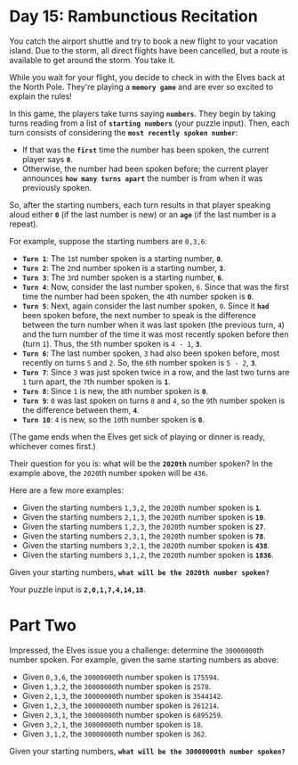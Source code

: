 # Day 15: Rambunctious Recitation

You catch the airport shuttle and try to book a new flight to your vacation island. Due to the storm, all direct flights have been cancelled, but a route is available to get around the storm. You take it.

While you wait for your flight, you decide to check in with the Elves back at the North Pole. They're playing a **`memory game`** and are ever so excited to explain the rules!

In this game, the players take turns saying **`numbers`**. They begin by taking turns reading from a list of **`starting numbers`** (your puzzle input). Then, each turn consists of considering the **`most recently spoken number`**:

- If that was the **`first`** time the number has been spoken, the current player says **`0`**.
- Otherwise, the number had been spoken before; the current player announces **`how many turns apart`** the number is from when it was previously spoken.

So, after the starting numbers, each turn results in that player speaking aloud either **`0`** (if the last number is new) or an **`age`** (if the last number is a repeat).

For example, suppose the starting numbers are `0,3,6`:

- **`Turn 1`**: The `1`st number spoken is a starting number, **`0`**.
- **`Turn 2`**: The `2`nd number spoken is a starting number, **`3`**.
- **`Turn 3`**: The `3`rd number spoken is a starting number, **`6`**.
- **`Turn 4`**: Now, consider the last number spoken, `6`. Since that was the first time the number had been spoken, the `4`th number spoken is **`0`**.
- **`Turn 5`**: Next, again consider the last number spoken, `0`. Since it **`had`** been spoken before, the next number to speak is the difference between the turn number when it was last spoken (the previous turn, `4`) and the turn number of the time it was most recently spoken before then (turn `1`). Thus, the `5`th number spoken is `4 - 1`, **`3`**.
- **`Turn 6`**: The last number spoken, `3` had also been spoken before, most recently on turns `5` and `2`. So, the `6`th number spoken is `5 - 2`, **`3`**.
- **`Turn 7`**: Since `3` was just spoken twice in a row, and the last two turns are `1` turn apart, the `7`th number spoken is **`1`**.
- **`Turn 8`**: Since `1` is new, the `8`th number spoken is **`0`**.
- **`Turn 9`**: `0` was last spoken on turns `8` and `4`, so the `9`th number spoken is the difference between them, **`4`**.
- **`Turn 10`**: `4` is new, so the `10`th number spoken is **`0`**.

(The game ends when the Elves get sick of playing or dinner is ready, whichever comes first.)

Their question for you is: what will be the **`2020th`** number spoken? In the example above, the `2020`th number spoken will be `436`.

Here are a few more examples:

- Given the starting numbers `1,3,2`, the `2020`th number spoken is **`1`**.
- Given the starting numbers `2,1,3`, the `2020`th number spoken is **`10`**.
- Given the starting numbers `1,2,3`, the `2020`th number spoken is **`27`**.
- Given the starting numbers `2,3,1`, the `2020`th number spoken is **`78`**.
- Given the starting numbers `3,2,1`, the `2020`th number spoken is **`438`**.
- Given the starting numbers `3,1,2`, the `2020`th number spoken is **`1836`**.

Given your starting numbers, **`what will be the 2020th number spoken?`**

Your puzzle input is **`2,0,1,7,4,14,18`**.

# Part Two

Impressed, the Elves issue you a challenge: determine the `30000000`th number spoken. For example, given the same starting numbers as above:

- Given `0,3,6`, the `30000000`th number spoken is `175594`.
- Given `1,3,2`, the `30000000`th number spoken is `2578`.
- Given `2,1,3`, the `30000000`th number spoken is `3544142`.
- Given `1,2,3`, the `30000000`th number spoken is `261214`.
- Given `2,3,1`, the `30000000`th number spoken is `6895259`.
- Given `3,2,1`, the `30000000`th number spoken is `18`.
- Given `3,1,2`, the `30000000`th number spoken is `362`.

Given your starting numbers, **`what will be the 30000000th number spoken?`**